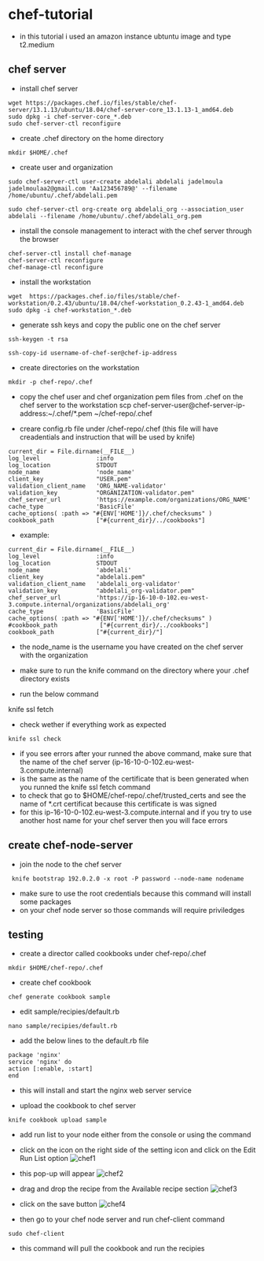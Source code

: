 # chef-tutorial
* in this tutorial i used an amazon instance ubtuntu image and type t2.medium
## chef server
* install chef server
```
wget https://packages.chef.io/files/stable/chef-server/13.1.13/ubuntu/18.04/chef-server-core_13.1.13-1_amd64.deb
sudo dpkg -i chef-server-core_*.deb
sudo chef-server-ctl reconfigure
```
* create .chef directory on the home directory
```
mkdir $HOME/.chef
```
* create user and organization
```
sudo chef-server-ctl user-create abdelali abdelali jadelmoula jadelmoulaa2@gmail.com 'Aa123456789@' --filename /home/ubuntu/.chef/abdelali.pem

sudo chef-server-ctl org-create org abdelali_org --association_user abdelali --filename /home/ubuntu/.chef/abdelali_org.pem
```

* install the console management to interact with the chef server through the browser
```
chef-server-ctl install chef-manage
chef-server-ctl reconfigure
chef-manage-ctl reconfigure
```
* install the workstation
```
wget  https://packages.chef.io/files/stable/chef-workstation/0.2.43/ubuntu/18.04/chef-workstation_0.2.43-1_amd64.deb
sudo dpkg -i chef-workstation_*.deb
```
* generate ssh keys and copy the public one on the chef server
```
ssh-keygen -t rsa

ssh-copy-id username-of-chef-ser@chef-ip-address
```

* create directories on the workstation
```
mkdir -p chef-repo/.chef
```

* copy the chef user and chef organization pem files from .chef on the chef server to the workstation
scp chef-server-user@chef-server-ip-address:~/.chef/*.pem ~/chef-repo/.chef

* creare config.rb file under /chef-repo/.chef (this file will have creadentials and instruction that will be used by knife)
```
current_dir = File.dirname(__FILE__)
log_level                :info
log_location             STDOUT
node_name                'node_name'
client_key               "USER.pem"
validation_client_name   'ORG_NAME-validator'
validation_key           "ORGANIZATION-validator.pem"
chef_server_url          'https://example.com/organizations/ORG_NAME'
cache_type               'BasicFile'
cache_options( :path => "#{ENV['HOME']}/.chef/checksums" )
cookbook_path            ["#{current_dir}/../cookbooks"]
```
* example:
```
current_dir = File.dirname(__FILE__)
log_level                :info
log_location             STDOUT
node_name                'abdelali'
client_key               "abdelali.pem"
validation_client_name   'abdelali_org-validator'
validation_key           "abdelali_org-validator.pem"
chef_server_url          'https://ip-16-10-0-102.eu-west-3.compute.internal/organizations/abdelali_org'
cache_type               'BasicFile'
cache_options( :path => "#{ENV['HOME']}/.chef/checksums" )
#cookbook_path            ["#{current_dir}/../cookbooks"]
cookbook_path            ["#{current_dir}/"]
```
* the node_name is the username you have created on the chef server with the organization

* make sure to run the knife command on the directory where your .chef directory exists

* run the below command

knife ssl fetch

* check wether if everything work as expected
```
knife ssl check  
```

* if you see errors after your runned the above command, make sure that the name of the chef server (ip-16-10-0-102.eu-west-3.compute.internal)
* is the same as the name of the certificate that is been generated when you runned the knife ssl fetch command
* to check that go to $HOME/chef-repo/.chef/trusted_certs and see the name of *.crt certificat because this certificate is was signed
* for this ip-16-10-0-102.eu-west-3.compute.internal and if you try to use another host name for your chef server then you will face errors


## create chef-node-server 

* join the node to the chef server
```
 knife bootstrap 192.0.2.0 -x root -P password --node-name nodename
 ```
* make sure to use the root credentials because this command will install some packages 
* on your chef node server so those commands will require priviledges

## testing

* create a director called cookbooks under chef-repo/.chef

```
mkdir $HOME/chef-repo/.chef
```

* create chef cookbook 
```
chef generate cookbook sample

```
* edit sample/recipies/default.rb

```
nano sample/recipies/default.rb
```

* add the below lines to the default.rb file
```
package 'nginx'
service 'nginx' do
action [:enable, :start]
end
```

* this will install and start the nginx web server service 

* upload the cookbook to chef server 
```
knife cookbook upload sample
```

* add run list to your node  either from the console or using the command 

* click on the icon on the right side of the setting icon and click on the Edit Run List option
![chef1](https://user-images.githubusercontent.com/67081878/185625405-78423a3a-36df-48b0-aab2-48177e25e628.PNG)

* this pop-up will appear 
![chef2](https://user-images.githubusercontent.com/67081878/185625408-3049fe27-d536-4593-8715-dadce1688e83.PNG)
* drag and drop the recipe from the Available recipe section
![chef3](https://user-images.githubusercontent.com/67081878/185625411-a195795a-0cd4-4d8c-9b7b-21309c4f8a7b.PNG)
* click on the save button
![chef4](https://user-images.githubusercontent.com/67081878/185625417-630e8276-1e91-4410-b999-816f6b36682c.PNG)

* then go to your chef node server and run chef-client command 
```
sudo chef-client 
```

* this command will pull the cookbook and run the recipies



